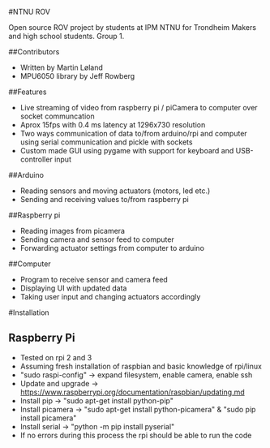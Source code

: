 #NTNU ROV

Open source ROV project by students at IPM NTNU for Trondheim Makers and high school students. Group 1.

##Contributors
 - Written by Martin Løland
 - MPU6050 library by Jeff Rowberg
 
##Features
 - Live streaming of video from raspberry pi / piCamera to computer over socket communcation
 - Aprox 15fps with 0.4 ms latency at 1296x730 resolution
 - Two ways communication of data to/from arduino/rpi and computer using serial communication and pickle with sockets
 - Custom made GUI using pygame with support for keyboard and USB-controller input

##Arduino
 - Reading sensors and moving actuators (motors, led etc.)
 - Sending and receiving values to/from raspberry pi
 
##Raspberry pi
 - Reading images from picamera
 - Sending camera and sensor feed to computer
 - Forwarding actuator settings from computer to arduino
 
##Computer
 - Program to receive sensor and camera feed
 - Displaying UI with updated data
 - Taking user input and changing actuators accordingly

#Installation

## Raspberry Pi
 - Tested on rpi 2 and 3
 - Assuming fresh installation of raspbian and basic knowledge of rpi/linux
 - "sudo raspi-config" -> expand filesystem, enable camera, enable ssh
 - Update and upgrade -> https://www.raspberrypi.org/documentation/raspbian/updating.md
 - Install pip -> "sudo apt-get install python-pip"
 - Install picamera -> "sudo apt-get install python-picamera" & "sudo pip install picamera"
 - Install serial -> "python -m pip install pyserial"
 - If no errors during this process the rpi should be able to run the code
